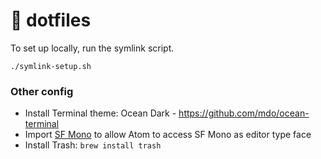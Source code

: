 # 🍒 dotfiles

To set up locally, run the symlink script.

```
./symlink-setup.sh
```

### Other config
- Install Terminal theme: Ocean Dark - https://github.com/mdo/ocean-terminal
- Import [SF Mono](https://atom.io/packages/import-sf-mono) to allow Atom to access SF Mono as editor type face
- Install Trash: `brew install trash`
